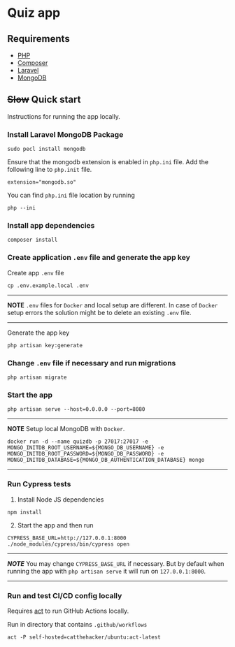 # Quiz app

## Requirements
  - [PHP](https://www.php.net/)
  - [Composer](https://getcomposer.org/download/)
  - [Laravel](https://laravel.com/)
  - [MongoDB](https://www.mongodb.com/)


## ~~Slow~~ Quick start
Instructions for running the app locally.

### Install Laravel MongoDB Package
```shell
sudo pecl install mongodb
```

Ensure that the mongodb extension is enabled in `php.ini` file.
Add the following line to `php.init` file.
```shell
extension="mongodb.so"
```

You can find `php.ini` file location by running
```shell
php --ini
```

### Install app dependencies
```shell
composer install
```

### Create application `.env` file and generate the app key
Create app `.env` file
```shell
cp .env.example.local .env
```

---

**NOTE**
`.env` files for `Docker` and local setup are different. In case of `Docker` setup errors the solution might be to delete an existing `.env` file.

---

Generate the app key
```shell
php artisan key:generate
```

### Change `.env` file if necessary and run migrations
```shell
php artisan migrate
```

### Start the app
```shell
php artisan serve --host=0.0.0.0 --port=8080
```

---

**NOTE**
Setup local MongoDB with `Docker`.
```shell
docker run -d --name quizdb -p 27017:27017 -e MONGO_INITDB_ROOT_USERNAME=${MONGO_DB_USERNAME} -e MONGO_INITDB_ROOT_PASSWORD=${MONGO_DB_PASSWORD} -e MONGO_INITDB_DATABASE=${MONGO_DB_AUTHENTICATION_DATABASE} mongo
```

---

### Run Cypress tests
1. Install Node JS dependencies
```shell
npm install
```
2. Start the app and then run 
```shell
CYPRESS_BASE_URL=http://127.0.0.1:8000 ./node_modules/cypress/bin/cypress open
```
---

***NOTE***
You may change `CYPRESS_BASE_URL` if necessary. But by default when running the app with `php artisan serve` it  will run on `127.0.0.1:8000`.

---

### Run and test CI/CD config locally
Requires [act](https://github.com/nektos/act) to run GitHub Actions locally.

Run in directory that contains `.github/workflows`
```shell
act -P self-hosted=catthehacker/ubuntu:act-latest
```
